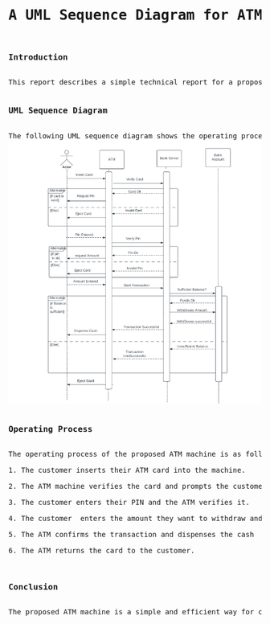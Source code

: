 <pre><h1>A UML Sequence Diagram for ATM Machine</h1>
<h3>Introduction</h3>
This report describes a simple technical report for a proposed ATM machine. The report includes a UML sequence diagram and an operating process for the ATM machine.

<h3>UML Sequence Diagram</h3>
The following UML sequence diagram shows the operating process of the proposed ATM machine:
<img src="atm.png">

<h3>Operating Process</h3>
The operating process of the proposed ATM machine is as follows:

1. The customer inserts their ATM card into the machine.<br>
2. The ATM machine verifies the card and prompts the customer to enter their PIN.<br>
3. The customer enters their PIN and the ATM verifies it.<br>
4. The customer  enters the amount they want to withdraw and ATM verfy it with the Bank Server.<br>
5. The ATM confirms the transaction and dispenses the cash <br>
6. The ATM returns the card to the customer.<br>

<h3>Conclusion</h3>
The proposed ATM machine is a simple and efficient way for customers to withdraw cash.The UML sequence diagram and operating process described in this report provide a clear and concise overview of how the ATM machine works.
</pre>
